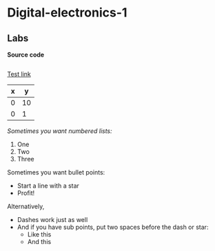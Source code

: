 # Digital-electronics-1

## Labs

**Source code**
```vhdl


```

[Test link](www.github.com)

x | y
------------ | -------------
0 | 10
0 | 1

*Sometimes you want numbered lists:*

1. One
2. Two
3. Three

Sometimes you want bullet points:

* Start a line with a star
* Profit!

Alternatively,

- Dashes work just as well
- And if you have sub points, put two spaces before the dash or star:
  - Like this
  - And this
